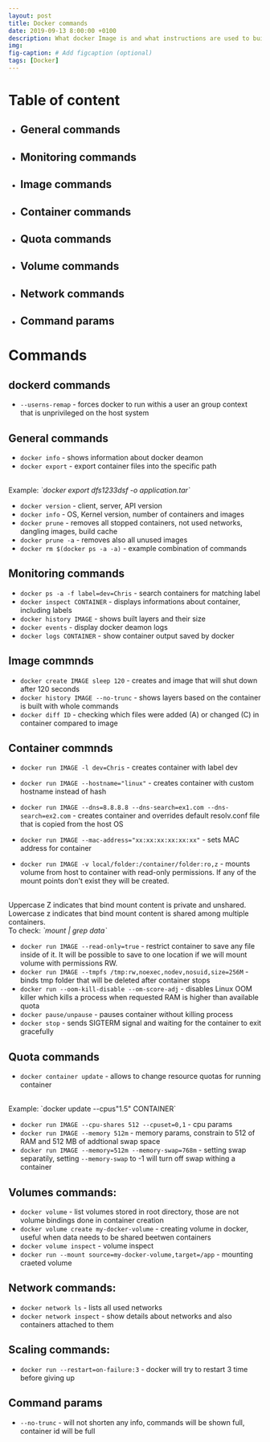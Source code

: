 ```yaml
---
layout: post
title: Docker commands
date: 2019-09-13 8:00:00 +0100
description: What docker Image is and what instructions are used to build it.
img: 
fig-caption: # Add figcaption (optional)
tags: [Docker]
---
```


# Table of content

+ ## General commands
+ ## Monitoring commands
+ ## Image commands
+ ## Container commands
+ ## Quota commands
+ ## Volume commands
+ ## Network commands
+ ## Command params




# Commands

## dockerd commands
+ `--userns-remap` - forces docker to run withis a user an group context that is unprivileged on the host system

## General commands

+ `docker info` - shows information about docker deamon
+ `docker export`  - export container files into the specific path 
<br>
Example: <i>`docker export dfs1233dsf -o application.tar`</i>


+ `docker version` - client, server, API version
+ `docker info` - OS, Kernel version, number of containers and images
+ `docker prune` - removes all stopped containers, not used networks, dangling images, build cache
+ `docker prune -a` - removes also all unused images
+ `docker rm $(docker ps -a -a)` - example combination of commands


## Monitoring commands
+ `docker ps -a -f label=dev=Chris` - search containers for matching label
+ `docker inspect CONTAINER` - displays informations about container, including labels
+ `docker history IMAGE` - shows built layers and their size
+ `docker events` - display docker deamon logs
+ `docker logs CONTAINER` - show container output saved by docker


## Image commnds

+ `docker create IMAGE sleep 120` - creates and image that will shut down after 120 seconds
+ `docker history IMAGE --no-trunc` - shows layers based on the container is built with whole commands
+ `docker diff ID` - checking which files were added (A) or changed (C) in container compared to image

## Container commnds

+ `docker run IMAGE -l dev=Chris` - creates container with label dev

+ `docker run IMAGE --hostname="linux"` - creates container with custom hostname instead of hash

+ `docker run IMAGE --dns=8.8.8.8 --dns-search=ex1.com --dns-search=ex2.com` - creates container and overrides default resolv.conf file that is copied from the host OS

+ `docker run IMAGE --mac-address="xx:xx:xx:xx:xx:xx"` - sets MAC address for container

+ `docker run IMAGE -v local/folder:/container/folder:ro,z` - mounts volume from host to container with read-only permissions. If any of the mount points don't exist they will be created.
<br>
Uppercase Z indicates that bind mount content is private and unshared. Lowercase z indicates that bind mount content is shared among multiple containers. 
<br>
To check: <i>`mount | grep data`</i>

+ `docker run IMAGE --read-only=true` - restrict container to save any file inside of it. It will be possible to save to one location if we will mount volume with permissions RW.
+ `docker run IMAGE --tmpfs /tmp:rw,noexec,nodev,nosuid,size=256M` - binds tmp folder that will be deleted after container stops
+ `docker run --oom-kill-disable --om-score-adj` - disables Linux OOM killer which kills a process when requested RAM is higher than available quota
+ `docker pause/unpause` - pauses container without killing process
+ `docker stop` - sends SIGTERM signal and waiting for the container to exit gracefully


## Quota commands

+ `docker container update` - allows to change resource quotas for running container
<br>
Example: `docker update --cpus"1.5" CONTAINER`

+ `docker run IMAGE --cpu-shares 512 --cpuset=0,1` - cpu params
+ `docker run IMAGE --memory 512m` - memory params, constrain to 512 of RAM and 512 MB of addtional swap space
+ `docker run IMAGE --memory=512m --memory-swap=768m` - setting swap separatily, setting `--memory-swap` to -1 will turn off swap withing a container


## Volumes commands:

+ `docker volume` - list volumes stored in root directory, those are not volume bindings done in container creation
+ `docker volume create my-docker-volume` - creating volume in docker, useful when data needs to be shared beetwen containers
+ `docker volume inspect` - volume inspect
+ `docker run --mount source=my-docker-volume,target=/app` - mounting craeted volume

## Network commands:

+ `docker network ls` - lists all used networks
+ `docker network inspect` - show details about networks and also containers attached to them

## Scaling commands:

+ `docker run --restart=on-failure:3` - docker will try to restart 3 time before giving up

## Command params

+ `--no-trunc` - will not shorten any info, commands will be shown full, container id will be full



